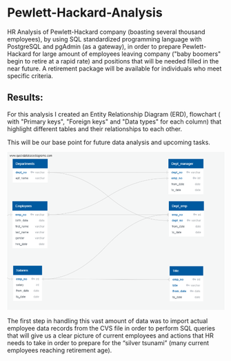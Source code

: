 # Pewlett-Hackard-Analysis
HR Analysis of Pewlett-Hackard company (boasting several thousand employees), by using SQL standardized programming language with PostgreSQL and pgAdmin (as a gateway), in order to prepare Pewlett-Hackard  for large amount of employees leaving company ("baby boomers" begin to retire at a rapid rate) and positions that will be  needed  filled in the near future. A retirement package will be available for individuals who meet specific criteria.

## Results:
For this analysis I created an Entity Relationship Diagram (ERD), flowchart ( with "Primary keys", "Foreign keys" and "Data types" for each column) that highlight different tables and their relationships to each other.

This will be our base point for future data analysis and upcoming tasks.


![This is an image](https://github.com/MilosPopov007/Pewlett-Hackard-Analysis/blob/main/EmployeeDB.png)

The first step in handling this vast amount of data was to import actual employee data records from the CVS file  in order to perform SQL queries that will give us a clear picture of current employees and actions that HR needs to take in order to prepare  for the “silver tsunami” (many current employees reaching retirement age).

